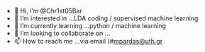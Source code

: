 - 👋 Hi, I’m @Chr1st05Bar
- 👀 I’m interested in ...LDA coding / supervised machine learning
- 🌱 I’m currently learning ...python / machine learning
- 💞️ I’m looking to collaborate on ...
- 📫 How to reach me ...via email (#mpardas@uth.gr

<!---
Chr1st05Bar/Chr1st05Bar is a ✨ special ✨ repository because its `README.md` (this file) appears on your GitHub profile.
You can click the Preview link to take a look at your changes.
--->
